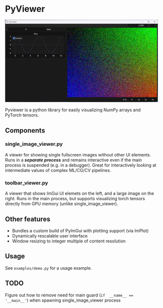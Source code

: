 # PyViewer

![Toolbar Viewer](docs/screenshot.jpg)

Pyviewer is a python library for easily visualizing NumPy arrays and PyTorch tensors.

## Components

### single_image_viewer.py

A viewer for showing single fullscreen images without other UI elements. Runs in a ***separate process*** and remains interactive even if the main process is suspended (e.g. in a debugger). Great for interactively looking at intermediate values of complex ML/CG/CV pipelines.

### toolbar_viewer.py
A viewer that shows ImGui UI elemets on the left, and a large image on the right. Runs in the main process, but supports visualizing torch tensors directly from GPU memory (unlike single_image_viewer).

## Other features
* Bundles a custom build of PyImGui with plotting support (via ImPlot)
* Dynamically rescalable user interface
* Window resizing to integer multiple of content resolution

## Usage
See `examples/demo.py` for a usage example.

## TODO
Figure out how to remove need for main guard (`if  __name__ == '__main__'`) when spawning single_image_viewer process

